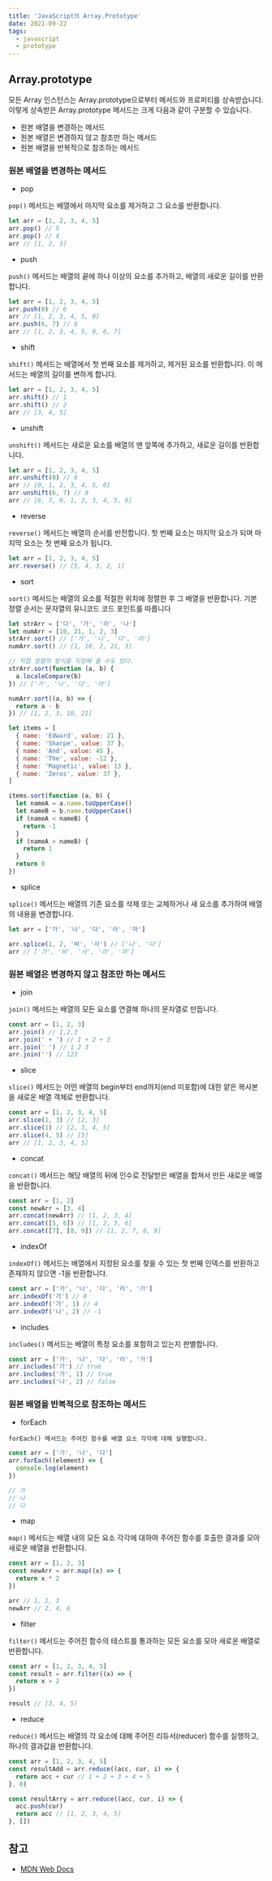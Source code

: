```yaml
---
title: 'JavaScript의 Array.Prototype'
date: 2021-09-22
tags:
  - javascript
  - prototype
---
```


## Array.prototype

모든 Array 인스턴스는 Array.prototype으로부터 메서드와 프로퍼티를 상속받습니다. 이렇게 상속받은 Array.prototype 메서드는 크게 다음과 같이 구분할 수 있습니다.

- 원본 배열을 변경하는 메서드
- 원본 배열은 변경하지 않고 참조만 하는 메서드
- 원본 배열을 반복적으로 참조하는 메서드

### 원본 배열을 변경하는 메서드

- pop

`pop()` 메서드는 배열에서 마지막 요소를 제거하고 그 요소를 반환합니다.

```jsx
let arr = [1, 2, 3, 4, 5]
arr.pop() // 5
arr.pop() // 4
arr // [1, 2, 3]
```

- push

`push()` 메서드는 배열의 끝에 하나 이상의 요소를 추가하고, 배열의 새로운 길이를 반환합니다.

```jsx
let arr = [1, 2, 3, 4, 5]
arr.push(0) // 6
arr // [1, 2, 3, 4, 5, 0]
arr.push(6, 7) // 8
arr // [1, 2, 3, 4, 5, 0, 6, 7]
```

- shift

`shift()` 메서드는 배열에서 첫 번째 요소를 제거하고, 제거된 요소를 반환합니다. 이 메서드는 배열의 길이를 변하게 합니다.

```jsx
let arr = [1, 2, 3, 4, 5]
arr.shift() // 1
arr.shift() // 2
arr // [3, 4, 5]
```

- unshift

`unshift()` 메서드는 새로운 요소를 배열의 맨 앞쪽에 추가하고, 새로운 길이를 반환합니다.

```jsx
let arr = [1, 2, 3, 4, 5]
arr.unshift(0) // 6
arr // [0, 1, 2, 3, 4, 5, 0]
arr.unshift(6, 7) // 8
arr // [6, 7, 0, 1, 2, 3, 4, 5, 0]
```

- reverse

`reverse()` 메서드는 배열의 순서를 반전합니다. 첫 번째 요소는 마지막 요소가 되며 마지막 요소는 첫 번째 요소가 됩니다.

```jsx
let arr = [1, 2, 3, 4, 5]
arr.reverse() // [5, 4, 3, 2, 1]
```

- sort

`sort()` 메서드는 배열의 요소를 적절한 위치에 정렬한 후 그 배열을 반환합니다. 기본 정렬 순서는 문자열의 유니코드 코드 포인트를 따릅니다

```jsx
let strArr = ['다', '가', '라', '나']
let numArr = [10, 21, 1, 2, 3]
strArr.sort() // ['가', '나', '다', '라']
numArr.sort() // [1, 10, 2, 21, 3]

// 직접 정렬의 방식을 지정해 줄 수도 있다.
strArr.sort(function (a, b) {
  a.localeCompare(b)
}) // ['가', '나', '다', '라']

numArr.sort((a, b) => {
  return a - b
}) // [1, 2, 3, 10, 21]

let items = [
  { name: 'Edward', value: 21 },
  { name: 'Sharpe', value: 37 },
  { name: 'And', value: 45 },
  { name: 'The', value: -12 },
  { name: 'Magnetic', value: 13 },
  { name: 'Zeros', value: 37 },
]

items.sort(function (a, b) {
  let nameA = a.name.toUpperCase()
  let nameB = b.name.toUpperCase()
  if (nameA < nameB) {
    return -1
  }
  if (nameA > nameB) {
    return 1
  }
  return 0
})
```

- splice

`splice()` 메서드는 배열의 기존 요소를 삭제 또는 교체하거나 새 요소를 추가하여 배열의 내용을 변경합니다.

```jsx
let arr = ['가', '나', '다', '라', '마']

arr.splice(1, 2, '바', '사') // ['나', '다']
arr // ['가', '바', '사', '라', '마']
```

### 원본 배열은 변경하지 않고 참조만 하는 메서드

- join

`join()` 메서드는 배열의 모든 요소를 연결해 하나의 문자열로 만듭니다.

```jsx
const arr = [1, 2, 3]
arr.join() // 1,2,3
arr.join(' + ') // 1 + 2 + 3
arr.join(' ') // 1 2 3
arr.join('') // 123
```

- slice

`slice()` 메서드는 어떤 배열의 begin부터 end까지(end 미포함)에 대한 얕은 복사본을 새로운 배열 객체로 반환합니다.

```jsx
const arr = [1, 2, 3, 4, 5]
arr.slice(1, 3) // [2, 3]
arr.slice(1) // [2, 3, 4, 5]
arr.slice(4, 5) // [5]
arr // [1, 2, 3, 4, 5]
```

- concat

`concat()` 메서드는 해당 배열의 뒤에 인수로 전달받은 배열을 합쳐서 만든 새로운 배열을 반환합니다.

```jsx
const arr = [1, 2]
const newArr = [3, 4]
arr.concat(newArr) // [1, 2, 3, 4]
arr.concat([5, 6]) // [1, 2, 5, 6]
arr.concat([7], [8, 9]) // [1, 2, 7, 8, 9]
```

- indexOf

`indexOf()` 메서드는 배열에서 지정된 요소를 찾을 수 있는 첫 번째 인덱스를 반환하고 존재하지 않으면 -1을 반환합니다.

```jsx
const arr = ['가', '나', '다', '라', '가']
arr.indexOf('가') // 0
arr.indexOf('가', 1) // 4
arr.indexOf('나', 2) // -1
```

- includes

`includes()` 메서드는 배열이 특정 요소를 포함하고 있는지 판별합니다.

```jsx
const arr = ['가', '나', '다', '라', '가']
arr.includes('가') // true
arr.includes('가', 1) // true
arr.includes('나', 2) // false
```

### 원본 배열을 반복적으로 참조하는 메서드

- forEach

`forEach() 메서드는 주어진 함수를 배열 요소 각각에 대해 실행합니다.`

```jsx
const arr = ['가', '나', '다']
arr.forEach((element) => {
  console.log(element)
})

// 가
// 나
// 다
```

- map

`map()` 메서드는 배열 내의 모든 요소 각각에 대하여 주어진 함수를 호출한 결과를 모아 새로운 배열을 반환합니다.

```jsx
const arr = [1, 2, 3]
const newArr = arr.map((x) => {
  return x * 2
})

arr // 1, 2, 3
newArr // 2, 4, 6
```

- filter

`filter()` 메서드는 주어진 함수의 테스트를 통과하는 모든 요소를 모아 새로운 배열로 반환합니다.

```jsx
const arr = [1, 2, 3, 4, 5]
const result = arr.filter((x) => {
  return x > 2
})

result // [3, 4, 5]
```

- reduce

`reduce()` 메서드는 배열의 각 요소에 대해 주어진 리듀서(reducer) 함수를 실행하고, 하나의 결과값을 반환합니다.

```jsx
const arr = [1, 2, 3, 4, 5]
const resultAdd = arr.reduce((acc, cur, i) => {
  return acc + cur // 1 + 2 + 3 + 4 + 5
}, 0)

const resultArry = arr.reduce((acc, cur, i) => {
  acc.push(cur)
  return acc // [1, 2, 3, 4, 5]
}, [])
```

## 참고

- [MDN Web Docs](https://developer.mozilla.org/ko/docs/Web/JavaScript/Reference/Global_Objects/Array)

